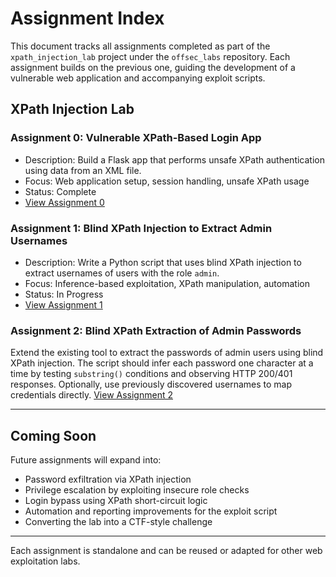 # Assignment Index

This document tracks all assignments completed as part of the `xpath_injection_lab` project under the `offsec_labs` repository. Each assignment builds on the previous one, guiding the development of a vulnerable web application and accompanying exploit scripts.

## XPath Injection Lab

### Assignment 0: Vulnerable XPath-Based Login App
- Description: Build a Flask app that performs unsafe XPath authentication using data from an XML file.
- Focus: Web application setup, session handling, unsafe XPath usage
- Status: Complete
- [View Assignment 0](assignment_00.md)

### Assignment 1: Blind XPath Injection to Extract Admin Usernames
- Description: Write a Python script that uses blind XPath injection to extract usernames of users with the role `admin`.
- Focus: Inference-based exploitation, XPath manipulation, automation
- Status: In Progress
- [View Assignment 1](assignment_01.md)

### Assignment 2: Blind XPath Extraction of Admin Passwords
Extend the existing tool to extract the passwords of admin users using blind XPath injection. The script should infer each password one character at a time by testing `substring()` conditions and observing HTTP 200/401 responses. Optionally, use previously discovered usernames to map credentials directly.
[View Assignment 2](assignment_02.md)


---

## Coming Soon

Future assignments will expand into:

- Password exfiltration via XPath injection
- Privilege escalation by exploiting insecure role checks
- Login bypass using XPath short-circuit logic
- Automation and reporting improvements for the exploit script
- Converting the lab into a CTF-style challenge

---

Each assignment is standalone and can be reused or adapted for other web exploitation labs.

